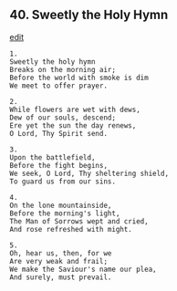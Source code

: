 
## 40.  Sweetly the Holy Hymn
[edit](https://docs.google.com/document/d/1Of_TxBqOzjQ0Da1jXxYOVncvQAO4oJsP/edit?mode=html)




    1.
    Sweetly the holy hymn 
    Breaks on the morning air; 
    Before the world with smoke is dim 
    We meet to offer prayer. 

    2.
    While flowers are wet with dews, 
    Dew of our souls, descend; 
    Ere yet the sun the day renews, 
    O Lord, Thy Spirit send. 

    3.
    Upon the battlefield, 
    Before the fight begins, 
    We seek, O Lord, Thy sheltering shield, 
    To guard us from our sins. 

    4.
    On the lone mountainside, 
    Before the morning's light, 
    The Man of Sorrows wept and cried, 
    And rose refreshed with might. 

    5.
    Oh, hear us, then, for we 
    Are very weak and frail; 
    We make the Saviour's name our plea, 
    And surely, must prevail.
